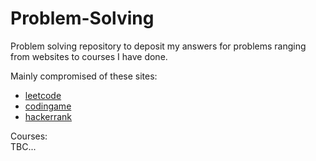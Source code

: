 # Problem-Solving
Problem solving repository to deposit my answers for problems ranging from websites to courses I have done.

Mainly compromised of these sites:  
- [leetcode](https://leetcode.com)
- [codingame](https://codingame.com)
- [hackerrank](https://hackerrank.com)  

Courses:  
TBC...
